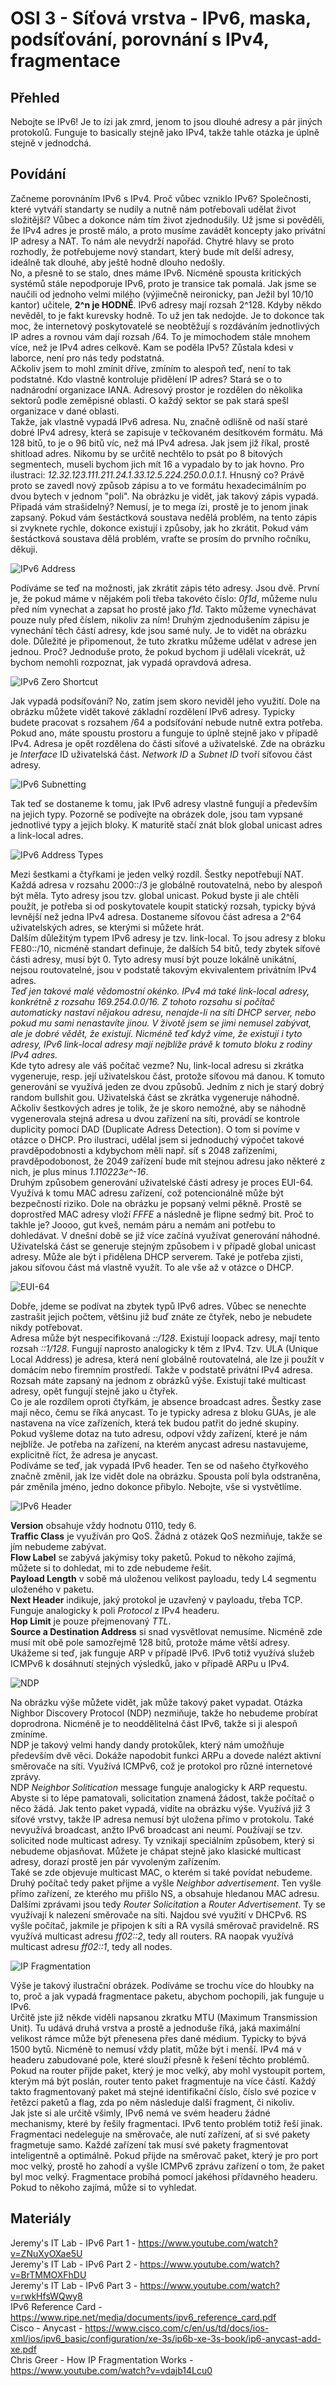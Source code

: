 OSI 3 - Síťová vrstva - IPv6, maska, podsíťování, porovnání s IPv4, fragmentace
===

Přehled
---

Nebojte se IPv6! Je to ízi jak zmrd, jenom to jsou dlouhé adresy a pár jiných protokolů. Funguje to basically stejně jako IPv4, takže tahle otázka je úplně stejně v jednodchá.

Povídání
---

Začneme porovnáním IPv6 s IPv4. Proč vůbec vzniklo IPv6? Společnosti, které vytváří standarty se nudily a nutně nám potřebovali udělat život složitější? Vůbec a dokonce nám tím život zjednodušily. Už jsme si pověděli, že IPv4 adres je prostě málo, a proto musíme zavádět koncepty jako privátní IP adresy a NAT. To nám ale nevydrží napořád. Chytré hlavy se proto rozhodly, že potřebujeme nový standart, který bude mít delší adresy, ideálně tak dlouhé, aby ještě hodně dlouho nedošly.          
No, a přesně to se stalo, dnes máme IPv6. Nicméně spousta kritických systémů stále nepodporuje IPv6, proto je transice tak pomalá. Jak jsme se naučili od jednoho velmi milého (výjimečně neironicky, pan Ježil byl 10/10 kantor) učitele, **2^n je HODNĚ**. IPv6 adresy mají rozsah 2^128. Kdyby někdo nevěděl, to je fakt kurevsky hodně. To už jen tak nedojde. Je to dokonce tak moc, že internetový poskytovatelé se neobtěžují s rozdáváním jednotlivých IP adres a rovnou vám dají rozsah /64. To je mimochodem stále mnohem více, než je IPv4 adres celkově. Kam se poděla IPv5? Zůstala kdesi v laborce, není pro nás tedy podstatná.           
Ačkoliv jsem to mohl zmínit dříve, zmíním to alespoň teď, není to tak podstatné. Kdo vlastně kontroluje přidělení IP adres? Stará se o to nadnárodní organizace IANA. Adresový prostor je rozdělen do několika sektorů podle zeměpisné oblasti. O každý sektor se pak stará spešl organizace v dané oblasti.        
Takže, jak vlastně vypadá IPv6 adresa. Nu, značně odlišně od naší staré dobré IPv4 adresy, která se zapisuje v tečkovaném desítkovém formátu. Má 128 bitů, to je o 96 bitů víc, než má IPv4 adresa. Jak jsem již říkal, prostě shitload adres. Nikomu by se určitě nechtělo to psát po 8 bitových segmentech, museli bychom jich mít 16 a vypadalo by to jak hovno. Pro ilustraci: *12.32.123.111.211.24.1.33.12.5.224.250.0.0.1.1*. Hnusný co? Právě proto se zavedl nový způsob zápisu a to ve formátu hexadecimálním po dvou bytech v jednom "poli". Na obrázku je vidět, jak takový zápis vypadá. Připadá vám strašidelný? Nemusí, je to mega ízi, prostě je to jenom jinak zapsaný. Pokud vám šestáctková soustava nedělá problém, na tento zápis si zvyknete rychle, dokonce existují i způsoby, jak ho zkrátit. Pokud vám šestáctková soustava dělá problém, vraťte se prosím do prvního ročníku, děkuji.                

![IPv6 Address](Ipv6_addr.png)

Podíváme se teď na možnosti, jak zkrátit zápis této adresy. Jsou dvě. První je, že pokud máme v nějakém poli třeba takovéto číslo: *0f1d*, můžeme nulu před ním vynechat a zapsat ho prostě jako *f1d*. Takto můžeme vynechávat pouze nuly před číslem, nikoliv za ním! Druhým zjednodušením zápisu je vynechání těch částí adresy, kde jsou samé nuly. Je to vidět na obrázku dole. Důležité je připomenout, že tuto zkratku můžeme udělat v adrese jen jednou. Proč? Jednoduše proto, že pokud bychom ji udělali vícekrát, už bychom nemohli rozpoznat, jak vypadá opravdová adresa.

![IPv6 Zero Shortcut](ipv6_zero_shorcut.png)

Jak vypadá podsíťování? No, zatím jsem skoro neviděl jeho využití. Dole na obrázku můžete vidět takové základní rozdělení IPv6 adresy. Typicky budete pracovat s rozsahem /64 a podsíťování nebude nutně extra potřeba. Pokud ano, máte spoustu prostoru a funguje to úplně stejně jako v případě IPv4. Adresa je opět rozdělena do části síťové a uživatelské. Zde na obrázku je *Interface* ID uživatelská část. *Network ID* a *Subnet ID* tvoří síťovou část adresy.

![IPv6 Subnetting](ipv6_subnetting.jpg)

Tak teď se dostaneme k tomu, jak IPv6 adresy vlastně fungují a především na jejich typy. Pozorně se podívejte na obrázek dole, jsou tam vypsané jednotlivé typy a jejich bloky. K maturitě stačí znát blok global unicast adres a link-local adres.

![IPv6 Address Types](ipv6_addr_types.jpg)

Mezi šestkami a čtyřkami je jeden velký rozdíl. Šestky nepotřebují NAT. Každá adresa v rozsahu 2000::/3 je globálně routovatelná, nebo by alespoň být měla. Tyto adresy jsou tzv. global unicast. Pokud byste ji ale chtěli použít, je potřeba si od poskytovatele koupit statický rozsah, typicky bývá levnější než jedna IPv4 adresa. Dostaneme síťovou část adresa a 2^64 uživatelských adres, se kterými si můžete hrát.            
Dalším důležitým typem IPv6 adresy je tzv. link-local. To jsou adresy z bloku FE80::/10, nicméně standart definuje, že dalších 54 bitů, tedy zbytek síťové části adresy, musí být 0. Tyto adresy musí být pouze lokálně unikátní, nejsou routovatelné, jsou v podstatě takovým ekvivalentem privátním IPv4 adres.                  
*Teď jen takové malé vědomostní okénko. IPv4 má také link-local adresy, konkrétně z rozsahu 169.254.0.0/16. Z tohoto rozsahu si počítač automaticky nastaví nějakou adresu, nenajde-li na síti DHCP server, nebo pokud mu sami nenastavíte jinou. V životě jsem se jimi nemusel zabývat, ale je dobré vědět, že existují. Nicméně teď když víme, že existují i tyto adresy, IPv6 link-local adresy mají nejblíže právě k tomuto bloku z rodiny IPv4 adres.*         
Kde tyto adresy ale váš počítač vezme? Nu, link-local adresu si zkrátka vygeneruje, resp. její uživatelskou část, protože síťovou má danou. K tomuto generování se využívá jeden ze dvou způsobů. Jedním z nich je starý dobrý random bullshit gou. Uživatelská část se zkrátka vygeneruje náhodně. Ačkoliv šestkových adres je tolik, že je skoro nemožné, aby se náhodně vygenerovala stejná adresa u dvou zařízení na síti, provádí se kontrole duplicity pomocí DAD (Duplicate Adress Detection). O tom si povíme v otázce o DHCP. Pro ilustraci, udělal jsem si jednoduchý výpočet takové pravděpodobnosti a kdybychom měli např. síť s 2048 zařízeními, pravděpodobonost, že 2049 zařízení bude mít stejnou adresu jako některé z nich, je plus minus *1.110223e^-16*.        
Druhým způsobem generování uživatelské části adresy je proces EUI-64. Využívá k tomu MAC adresu zařízení, což potencionálně může být bezpečností riziko. Dole na obrázku je popsaný velmi pěkně. Prostě se doprostřed MAC adresy vloží *FFFE* a následně je flipne sedmý bit. Proč to takhle je? Joooo, gut kveš, nemám páru a nemám ani potřebu to dohledávat. V dnešní době se již více začíná využívat generování náhodné.       
Uživatelská část se generuje stejným způsobem i v případě global unicast adresy. Může ale být i přidělena DHCP serverem. Také je potřeba zjisti, jakou síťovou část má vlastně využít. To ale vše až v otázce o DHCP.

![EUI-64](eui-64.png)

Dobře, jdeme se podívat na zbytek typů IPv6 adres. Vůbec se nenechte zastrašit jejich počtem, většinu již buď znáte ze čtyřek, nebo je nebudete nikdy potřebovat.       
Adresa může být nespecifikovaná *::/128*. Existují loopack adresy, mají tento rozsah *::1/128*. Fungují naprosto analogicky k těm z IPv4. Tzv. ULA (Unique Local Address) je adresa, která není globálně routovatelná, ale lze ji použít v domácím nebo firemním prostředí. Takže v podstatě privátní IPv4 adresa. Rozsah máte zapsaný na jednom z obrázků výše. Existují také multicast adresy, opět fungují stejně jako u čtyřek.     
Co je ale rozdílem oproti čtyřkám, je absence broadcast adres. Šestky zase mají něco, čemu se říká anycast. To je typicky adresa z bloku GUAs, je ale nastavena na více zařízeních, která tek budou patřit do jedné skupiny. Pokud vyšleme dotaz na tuto adresu, odpoví vždy zařízení, které je nám nejblíže. Je potřeba na zařízení, na kterém anycast adresu nastavujeme, explicitně říct, že adresa je anycast.                
Podíváme se teď, jak vypadá IPv6 header. Ten se od našeho čtyřkového značně změnil, jak lze vidět dole na obrázku. Spousta polí byla odstraněna, pár změnila jméno, jedno dokonce přibylo. Nebojte, vše si vystvětlíme.

![IPv6 Header](ipv6_header.png)

**Version** obsahuje vždy hodnotu 0110, tedy 6.     
**Traffic Class** je využíván pro QoS. Žádná z otázek QoS nezmiňuje, takže se jím nebudeme zabývat.         
**Flow Label** se zabývá jakýmisy toky paketů. Pokud to někoho zajímá, můžete si to dohledat, mi to zde nebudeme řešit.         
**Payload Length** v sobě má uloženou velikost payloadu, tedy L4 segmentu uloženého v paketu.           
**Next Header** indikuje, jaký protokol je uzavřený v payloadu, třeba TCP. Funguje analogicky k poli *Protocol* z IPv4 headeru.         
**Hop Limit** je pouze přejmenovaný *TTL*.      
**Source a Destination Address** si snad vysvětlovat nemusíme. Nicméně zde musí mít obě pole samozřejmě 128 bitů, protože máme větší adresy.        
Ukážeme si teď, jak funguje ARP v případě IPv6. IPv6 totiž využívá služeb ICMPv6 k dosáhnutí stejných výsledků, jako v případě ARPu u IPv4.

![NDP](ndp.png)

Na obrázku výše můžete vidět, jak může takový paket vypadat. Otázka Nighbor Discovery Protocol (NDP) nezmiňuje, takže ho nebudeme probírat doprodrona. Nicméně je to neoddělitelná část IPv6, takže si ji alespoň zmíníme.      
NDP je takový velmi handy dandy protokůlek, který nám umožňuje především dvě věci. Dokáže napodobit funkci ARPu a dovede nalézt aktivní směrovače na síti. Využívá ICMPv6, což je protokol pro různé internetové zprávy.        
NDP *Neighbor Solitication* message funguje analogicky k ARP requestu. Abyste si to lépe pamatovali, solicitation znamená žádost, takže počítač o něco žádá. Jak tento paket vypadá, vidíte na obrázku výše. Využívá již 3 síťové vrstvy, takže IP adresa nemusí být uložena přímo v protokolu. Také nevyužívá broadcast, anžto IPv6 broadcast ani neumí. Používají se tzv. solicited node multicast adresy. Ty vznikají speciálním způsobem, který si nebudeme objasňovat. Můžete je chápat stejně jako klasické multicast adresy, dorazí prostě jen pár vyvoleným zařízením.     
Také se zde objevuje multicast MAC, o kterém si také povídat nebudeme. Druhý počítač tedy paket přijme a vyšle *Neighbor advertisement*. Ten vyšle přímo zařízení, ze kterého mu přišlo NS, a obsahuje hledanou MAC adresu.          
Dalšími zprávami jsou tedy *Router Solicitation* a *Router Advertisement*. Ty se využívají k nalezení směrovače na síti. Najdou své využití v DHCPv6. RS vyšle počítač, jakmile je připojen k síti a RA vysílá směrovač pravidelně. RS využívá multicast adresu *ff02::2*, tedy all routers. RA naopak využívá multicast adresu *ff02::1*, tedy all nodes.

![IP Fragmentation](ip_fragmentation.jpeg)

Výše je takový ilustrační obrázek. Podíváme se trochu více do hloubky na to, proč a jak vypadá fragmentace paketu, abychom pochopili, jak funguje u IPv6.           
Určitě jste již někde viděli napsanou zkratku MTU (Maximum Transmission Unit). Tu udává druhá vrstva a prostě a jednoduše říká, jaká maximální velikost rámce může být přenesena přes dané médium. Typicky to bývá 1500 bytů. Nicméně to nemusí vždy platit, může být i menší. IPv4 má v headeru zabudované pole, které slouží přesně k řešení těchto problémů. Pokud na router přijde paket, který je moc velký, aby mohl vystoupit portem, kterým má být poslán, router tento paket fragmentuje na více částí. Každý takto fragmentovaný paket má stejné identifikační číslo, číslo své pozice v řetězci paketů a flag, zda po něm následuje další fragment, či nikoliv.              
Jak jste si ale určitě všimly, IPv6 nemá ve svém headeru žádné mechanismy, které by řešily fragmentaci. IPv6 tento problém totiž řeší jinak. Fragmentaci nedeleguje na směrovače, ale nutí zařízení, ať si své pakety fragmetuje samo. Každé zařízení tak musí své pakety fragmentovat inteligentně a optimálně. Pokud přijde na směrovač paket, který je pro port moc velký, prostě ho zahodí a vyšle ICMPv6 zprávu zařízení o tom, že paket byl moc velký. Fragmentace probíhá pomocí jakéhosi přídavného headeru. Pokud to někoho zajímá, může si to vyhledat.


Materiály
---

Jeremy's IT Lab - IPv6 Part 1 - https://www.youtube.com/watch?v=ZNuXyOXae5U     
Jeremy's IT Lab - IPv6 Part 2 - https://www.youtube.com/watch?v=BrTMMOXFhDU          
Jeremy's IT Lab - IPv6 Part 3 - https://www.youtube.com/watch?v=rwkHfsWQwy8         
IPv6 Reference Card - https://www.ripe.net/media/documents/ipv6_reference_card.pdf      
Cisco - Anycast - https://www.cisco.com/c/en/us/td/docs/ios-xml/ios/ipv6_basic/configuration/xe-3s/ip6b-xe-3s-book/ip6-anycast-add-xe.pdf               
Chris Greer - How IP Fragmentation Works - https://www.youtube.com/watch?v=vdajb14Lcu0